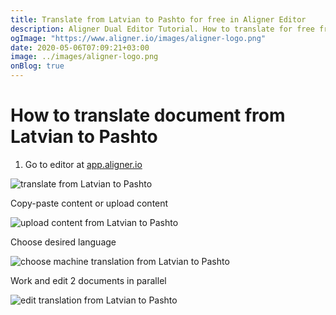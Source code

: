 ```yaml
---
title: Translate from Latvian to Pashto for free in Aligner Editor
description: Aligner Dual Editor Tutorial. How to translate for free from Latvian to Pashto. Aligner is multilingual document management platform. 
ogImage: "https://www.aligner.io/images/aligner-logo.png"
date: 2020-05-06T07:09:21+03:00
image: ../images/aligner-logo.png
onBlog: true
---
```


# How to translate document from Latvian to Pashto

1. Go to editor at [app.aligner.io](https://app.aligner.io "Aligner App web page")

![translate from Latvian to Pashto](../aligner-blank-editor.png "translate from Latvian to Pashto")

Copy-paste content or upload content

![upload content from Latvian to Pashto](../aligner-uploaded-document.png "upload content from Latvian to Pashto")

Choose desired language

![choose machine translation from Latvian to Pashto](../aligner-language-dropdown.png "choose machine translation from Latvian to Pashto")

Work and edit 2 documents in parallel

![edit translation from Latvian to Pashto](../aligner-double-sitded-editor.png "edit translation from Latvian to Pashto")

